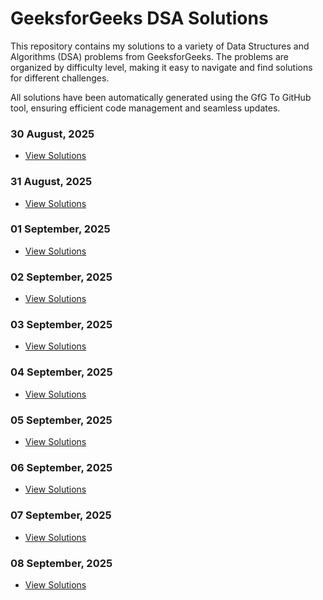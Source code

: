 # GeeksforGeeks DSA Solutions
This repository contains my solutions to a variety of Data Structures and Algorithms (DSA) problems from GeeksforGeeks. The problems are organized by difficulty level, making it easy to navigate and find solutions for different challenges.

All solutions have been automatically generated using the GfG To GitHub tool, ensuring efficient code management and seamless updates.
### 30 August, 2025
- [View Solutions](August-2025/.md)

### 31 August, 2025
- [View Solutions](August-2025/.md)

### 01 September, 2025
- [View Solutions](September-2025/.md)

### 02 September, 2025
- [View Solutions](September-2025/.md)

### 03 September, 2025
- [View Solutions](September-2025/.md)

### 04 September, 2025
- [View Solutions](September-2025/.md)

### 05 September, 2025
- [View Solutions](September-2025/.md)

### 06 September, 2025
- [View Solutions](September-2025/.md)

### 07 September, 2025
- [View Solutions](September-2025/.md)

### 08 September, 2025
- [View Solutions](September-2025/.md)

